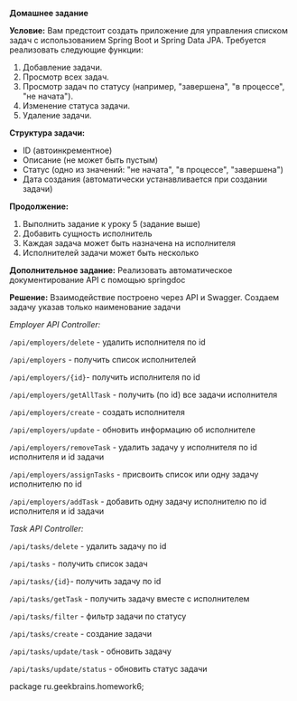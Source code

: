 **Домашнее задание**

**Условие:**
Вам предстоит создать приложение для управления списком задач с использованием Spring Boot и Spring Data JPA. Требуется реализовать следующие функции:
1. Добавление задачи.
2. Просмотр всех задач.
3. Просмотр задач по статусу (например, "завершена", "в процессе", "не начата").
4. Изменение статуса задачи.
5. Удаление задачи.

**Структура задачи:**
- ID (автоинкрементное)
- Описание (не может быть пустым)
- Статус (одно из значений: "не начата", "в процессе", "завершена")
- Дата создания (автоматически устанавливается при создании задачи)


**Продолжение:**
1) Выполнить задание к уроку 5 (задание выше)
2) Добавить сущность исполнитель
3) Каждая задача может быть назначена на исполнителя
4) Исполнителей задачи может быть несколько

**Дополнительное задание:**
Реализовать автоматическое документирование API c помощью springdoc

**Решение:**
Взаимодействие построено через API и Swagger.
Создаем задачу указав только наименование задачи

*Employer API Controller:*

`/api/employers/delete` - удалить исполнителя по id

`/api/employers` - получить список исполнителей

`/api/employers/{id}`- получить исполнителя по id

`/api/employers/getAllTask` - получить (по id) все задачи исполнителя

`/api/employers/create` - создать исполнителя

`/api/employers/update` - обновить информацию об исполнителе

`/api/employers/removeTask` - удалить задачу у исполнителя по id исполнителя и id задачи

`/api/employers/assignTasks` - присвоить список или одну задачу исполнителю по id

`/api/employers/addTask` - добавить одну задачу исполнителю по id исполнителя и id задачи

*Task API Controller:*

`/api/tasks/delete` - удалить задачу по id

`/api/tasks` - получить список задач

`/api/tasks/{id}`- получить задачу по id

`/api/tasks/getTask` - получить задачу вместе с исполнителем

`/api/tasks/filter` - фильтр задачи по статусу

`/api/tasks/create` - создание задачи

`/api/tasks/update/task` - обновить задачу

`/api/tasks/update/status` - обновить статус задачи

package ru.geekbrains.homework6;